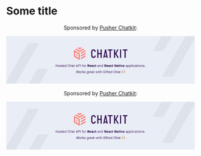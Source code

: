 # Some title




<p align="center">
  Sponsored by <a href="https://pusher.com/chatkit">Pusher Chatkit</a>:
</p>
<p align="center">
  <a href="https://pusher.com/chatkit">
    <img width="700" src="https://github.com/bookercodes/sponsor-formatting-experiments/blob/master/Final.png?raw=true" alt="Pusher Chatkit"></a>
</p>


<p align="center">
  Sponsored by <a href="https://pusher.com/chatkit">Pusher Chatkit</a>:
</p>
<p align="center">
  <a href="https://pusher.com/chatkit">
    <img src="https://github.com/bookercodes/sponsor-formatting-experiments/blob/master/Final1.png?raw=true" alt="Pusher Chatkit"></a>
</p>



